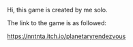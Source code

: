 Hi, this game is created by me solo.

The link to the game is as followed:

https://nntnta.itch.io/planetaryrendezvous
